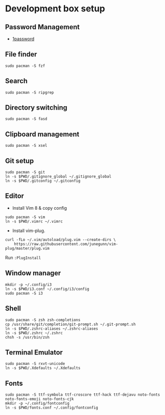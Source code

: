 # Development box setup

## Password Management

* [1password][1password] 

[1password]: https://1password.com/downloads/

## File finder

```
sudo pacman -S fzf
```

## Search

```
sudo pacman -S ripgrep
```

## Directory switching

```
sudo pacman -S fasd
```

## Clipboard management

```
sudo pacman -S xsel
```

## Git setup

```
sudo pacman -S git
ln -s $PWD/.gitignore_global ~/.gitignore_global
ln -s $PWD/.gitconfig ~/.gitconfig
```

## Editor

* Install Vim 8 & copy config

```
sudo pacman -S vim
ln -s $PWD/.vimrc ~/.vimrc
```

* Install vim-plug.

```
curl -fLo ~/.vim/autoload/plug.vim --create-dirs \
    https://raw.githubusercontent.com/junegunn/vim-plug/master/plug.vim
```

Run `:PlugInstall`

## Window manager

```
mkdir -p ~/.config/i3
ln -s $PWD/i3.conf ~/.config/i3/config
sudo pacman -S i3
```

## Shell

```
sudo pacman -S zsh zsh-completions
cp /usr/share/git/completion/git-prompt.sh ~/.git-prompt.sh
ln -s $PWD/.zshrc-aliases ~/.zshrc-aliases
ln -s $PWD/.zshrc ~/.zshrc
chsh -s /usr/bin/zsh
```

## Terminal Emulator

```
sudo pacman -S rxvt-unicode
ln -s $PWD/.Xdefaults ~/.Xdefaults
```

## Fonts

```
sudo pacman -S ttf-symbola ttf-croscore ttf-hack ttf-dejavu noto-fonts noto-fonts-emoji noto-fonts-cjk
mkdir -p ~/.config/fontconfig
ln -s $PWD/fonts.conf ~/.config/fontconfig
```
